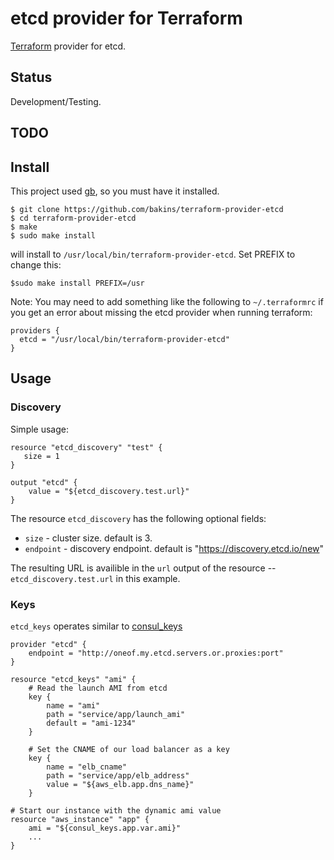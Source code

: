 # etcd provider for Terraform

[Terraform](http://terraform.io) provider for etcd.
## Status

Development/Testing.


## TODO

## Install

This project used [gb](http://getgb.io), so you must have it
installed.

```shell
$ git clone https://github.com/bakins/terraform-provider-etcd
$ cd terraform-provider-etcd
$ make
$ sudo make install
```

will install to `/usr/local/bin/terraform-provider-etcd`. Set PREFIX
to change this:

```shell
$sudo make install PREFIX=/usr
```


Note: You may need to add something like the following to `~/.terraformrc` if you get an error about missing the etcd provider when running terraform:

```
providers {
  etcd = "/usr/local/bin/terraform-provider-etcd"
}
```

## Usage

### Discovery

Simple usage:

```
resource "etcd_discovery" "test" {
   size = 1
}

output "etcd" {
    value = "${etcd_discovery.test.url}"
}
```

The resource `etcd_discovery` has the following optional fields:

- `size` - cluster size. default is 3.
- `endpoint` - discovery endpoint. default is "https://discovery.etcd.io/new"

The resulting URL is availible in the `url` output of the resource -- `etcd_discovery.test.url` in this example.

### Keys

`etcd_keys` operates similar to
[consul_keys](https://www.terraform.io/docs/providers/consul/r/keys.html)

```
provider "etcd" {
    endpoint = "http://oneof.my.etcd.servers.or.proxies:port"
}

resource "etcd_keys" "ami" {
    # Read the launch AMI from etcd
    key {
        name = "ami"
        path = "service/app/launch_ami"
        default = "ami-1234"
    }

    # Set the CNAME of our load balancer as a key
    key {
        name = "elb_cname"
        path = "service/app/elb_address"
        value = "${aws_elb.app.dns_name}"
    }

# Start our instance with the dynamic ami value
resource "aws_instance" "app" {
    ami = "${consul_keys.app.var.ami}"
    ...
}
```
